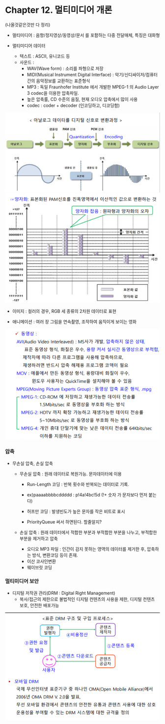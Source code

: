 # Chapter 12. 멀티미디어 개론

(나올것같은것만 다 정리)

+ 멀티미디어 : 음향/정지영상/동영상/문서 를 포함하는 다중 전달매체, 특징은 대화형

+ 멀티미디어 데이터 
  - 텍스트 : ASCII, 유니코드 등
  - 사운드 :
    - WAV(Wave form) : 소리를 파형으로 저장
    - MIDI(Musical Instrument Digital Interface) : 악기/신디싸이저/컴퓨터 간의 음악정보를 교환하는 표준형식
    - MP3 : 독일 Fraunhofer Institute 에서 개발한 MPEG-1 의 Audio Layer 3 codec을 이용한 압축파일.
    - 높은 압축률, CD 수준의 음질, 현재 오디오 압축에서 많이 사용
    - codec : coder + decoder (인코딩하고, 디코딩함)

<img src = "images/CompStart_Ch12_1.png" />

<img src = "images/CompStart_Ch12_2.png" />

+ 이미지 : 컬러의 경우, RGB 세 종류의 2차원 데이터로 표현

+ 애니메이션 : 여러 장 그림을 연속촬영, 조작하여 움직이게 보이는 영화

<img src = "images/CompStart_Ch12_3.png" />

### 압축

+ 무손실 압축, 손실 압축
  - 무손실 압축 : 원래 데이터로 복원가능. 문자데이터에 이용
    - Run-Length 코딩 : 반복 횟수와 반복되는 데이터로 기록. 
    - ex)paaaabbbbcddddd : p!4a!4bc!5d (!+ 숫자 가 문자보다 먼저 붙는다)

    - 허프만 코딩 : 발생빈도가 높은 문자를 작은 비트로 표시
    - PriorityQueue 써서 하면된다. 할줄알지?

  - 손실 압축 : 원래 데이터에서 적합한 부분과 부적합한 부분을 나누고, 부적합한 부분을 제거하고 압축
    - 오디오 MP3 파일 : 인간이 감지 못하는 영역의 데이터를 제거한 후, 압축하는 방식, 변환코딩 등이 존재.
    - 이산 코사인변환
    - 웨이브릿 코딩

### 멀티미디어 보안

+ 디지털 저작권 관리(DRM : Digital Right Management)
  - 복사/접근의 제한으로 불법적인 디지털 컨텐츠의 사용을 제한, 디지털 컨텐츠 보호, 안전한 배포가능

<img src = "images/CompStart_Ch12_4.png" />
